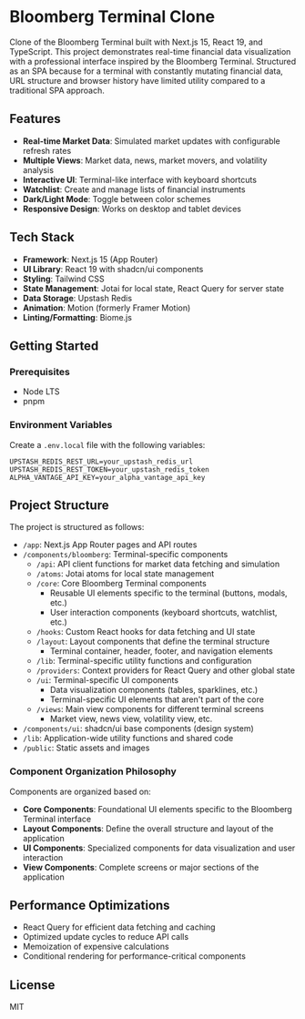 # Bloomberg Terminal Clone

Clone of the Bloomberg Terminal built with Next.js 15, React 19, and TypeScript. This project demonstrates real-time financial data visualization with a professional interface inspired by the Bloomberg Terminal. Structured as an SPA because for a terminal with constantly mutating financial data, URL structure and browser history have limited utility compared to a traditional SPA approach.

## Features

- **Real-time Market Data**: Simulated market updates with configurable refresh rates
- **Multiple Views**: Market data, news, market movers, and volatility analysis
- **Interactive UI**: Terminal-like interface with keyboard shortcuts
- **Watchlist**: Create and manage lists of financial instruments
- **Dark/Light Mode**: Toggle between color schemes
- **Responsive Design**: Works on desktop and tablet devices

## Tech Stack

- **Framework**: Next.js 15 (App Router)
- **UI Library**: React 19 with shadcn/ui components
- **Styling**: Tailwind CSS
- **State Management**: Jotai for local state, React Query for server state
- **Data Storage**: Upstash Redis
- **Animation**: Motion (formerly Framer Motion)
- **Linting/Formatting**: Biome.js

## Getting Started

### Prerequisites

- Node LTS
- pnpm

### Environment Variables

Create a `.env.local` file with the following variables:

```
UPSTASH_REDIS_REST_URL=your_upstash_redis_url
UPSTASH_REDIS_REST_TOKEN=your_upstash_redis_token
ALPHA_VANTAGE_API_KEY=your_alpha_vantage_api_key
```

## Project Structure

The project is structured as follows:

- `/app`: Next.js App Router pages and API routes
- `/components/bloomberg`: Terminal-specific components
  - `/api`: API client functions for market data fetching and simulation
  - `/atoms`: Jotai atoms for local state management
  - `/core`: Core Bloomberg Terminal components
    - Reusable UI elements specific to the terminal (buttons, modals, etc.)
    - User interaction components (keyboard shortcuts, watchlist, etc.)
  - `/hooks`: Custom React hooks for data fetching and UI state
  - `/layout`: Layout components that define the terminal structure
    - Terminal container, header, footer, and navigation elements
  - `/lib`: Terminal-specific utility functions and configuration
  - `/providers`: Context providers for React Query and other global state
  - `/ui`: Terminal-specific UI components
    - Data visualization components (tables, sparklines, etc.)
    - Terminal-specific UI elements that aren't part of the core
  - `/views`: Main view components for different terminal screens
    - Market view, news view, volatility view, etc.
- `/components/ui`: shadcn/ui base components (design system)
- `/lib`: Application-wide utility functions and shared code
- `/public`: Static assets and images

### Component Organization Philosophy

Components are organized based on:

- **Core Components**: Foundational UI elements specific to the Bloomberg Terminal interface
- **Layout Components**: Define the overall structure and layout of the application
- **UI Components**: Specialized components for data visualization and user interaction
- **View Components**: Complete screens or major sections of the application

## Performance Optimizations

- React Query for efficient data fetching and caching
- Optimized update cycles to reduce API calls
- Memoization of expensive calculations
- Conditional rendering for performance-critical components

## License

MIT
